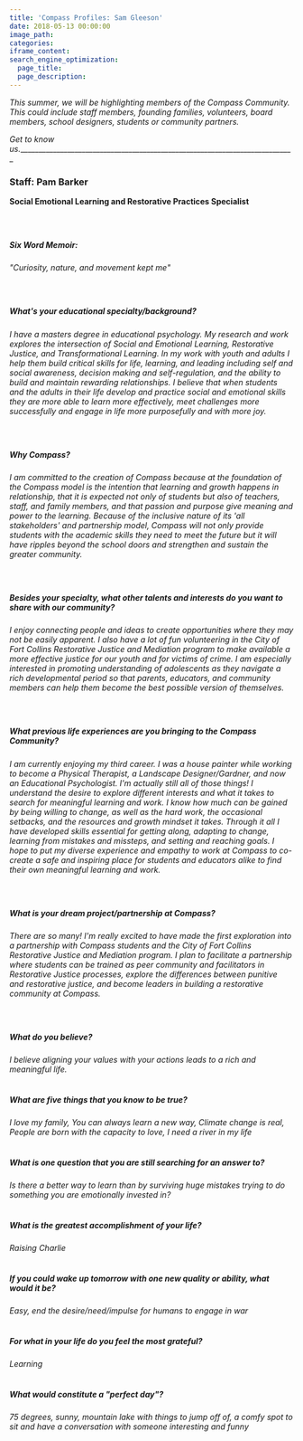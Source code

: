 ```yaml
---
title: 'Compass Profiles: Sam Gleeson'
date: 2018-05-13 00:00:00
image_path:
categories:
iframe_content:
search_engine_optimization:
  page_title:
  page_description:
---
```


*This summer, we will be highlighting members of the Compass Community.&nbsp; This could include staff members, founding families, volunteers, board members, school designers, students or community partners.*

*Get to know us.*\_\_\_\_\_\_\_\_\_\_\_\_\_\_\_\_\_\_\_\_\_\_\_\_\_\_\_\_\_\_\_\_\_\_\_\_\_\_\_\_\_\_\_\_\_\_\_\_\_\_\_\_\_\_\_\_\_\_\_\_\_\_\_\_\_\_\_\_\_\_\_\_\_\_\_\_

### Staff: Pam Barker

**Social Emotional Learning and Restorative Practices Specialist**

##### &nbsp;

##### Six Word Memoir:&nbsp;

*"Curiosity, nature, and movement kept me"*

##### &nbsp;

##### What's your educational specialty/background?

*I have a masters degree in educational psychology. My research and work explores the intersection of Social and Emotional Learning, Restorative Justice, and Transformational Learning. In my work with youth and adults I help them build critical skills for life, learning, and leading including self and social awareness, decision making and self-regulation, and the ability to build and maintain rewarding relationships. I believe that when students and the adults in their life develop and practice social and emotional skills they are more able to learn more effectively, meet challenges more successfully and engage in life more purposefully and with more joy.*

##### &nbsp;

##### Why Compass?

*I am committed to the creation of Compass because at the foundation of the Compass model is the intention that learning and growth happens in relationship, that it is expected not only of students but also of teachers, staff, and family members, and that passion and purpose give meaning and power to the learning. Because of the inclusive nature of its 'all stakeholders' and partnership model, Compass will not only provide students with the academic skills they need to meet the future but it will have ripples beyond the school doors and strengthen and sustain the greater community.*

##### &nbsp;

##### Besides your specialty, what other talents and interests do you want to share with our community?

*I enjoy connecting people and ideas to create opportunities where they may not be easily apparent. I also have a lot of fun volunteering in the City of Fort Collins Restorative Justice and Mediation program to make available a more effective justice for our youth and for victims of crime. I am especially interested in promoting understanding of adolescents as they navigate a rich developmental period so that parents, educators, and community members can help them become the best possible version of themselves.*

##### &nbsp;

##### What previous life experiences are you bringing to the Compass Community?

*I am currently enjoying my third career. I was a house painter while working to become a Physical Therapist, a Landscape Designer/Gardner, and now an Educational Psychologist. I'm actually still all of those things! I understand the desire to explore different interests and what it takes to search for meaningful learning and work. I know how much can be gained by being willing to change, as well as the hard work, the occasional setbacks, and the resources and growth mindset it takes. Through it all I have developed skills essential for getting along, adapting to change, learning from mistakes and missteps, and setting and reaching goals. I hope to put my diverse experience and empathy to work at Compass to co-create a safe and inspiring place for students and educators alike to find their own meaningful learning and work.*

##### &nbsp;

##### What is your dream project/partnership at Compass?

*There are so many! I'm really excited to have made the first exploration into a partnership with Compass students and the City of Fort Collins Restorative Justice and Mediation program. I plan to facilitate a partnership where students can be trained as peer community and facilitators in Restorative Justice processes, explore the differences between punitive and restorative justice, and become leaders in building a restorative community at Compass.*

##### &nbsp;

##### What do you believe?

*I believe aligning your values with your actions leads to a rich and meaningful life.*

##### <br>What are five things that you know to be true?

*I love my family, You can always learn a new way, Climate change is real, People are born with the capacity to love, I need a river in my life*

##### <br>What is one question that you are still searching for an answer to?

*Is there a better way to learn than by surviving huge mistakes trying to do something you are emotionally invested in?*

##### <br>What is the greatest accomplishment of your life?

*Raising Charlie*

##### <br>If you could wake up tomorrow with one new quality or ability, what would it be?

*Easy, end the desire/need/impulse for humans to engage in war*

##### <br>For what in your life do you feel the most grateful?

*Learning*

##### <br>What would constitute a "perfect day"?

*75 degrees, sunny, mountain lake with things to jump off of, a comfy spot to sit and have a conversation with someone interesting and funny*